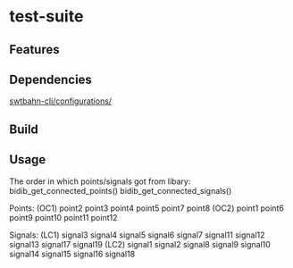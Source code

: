 # test-suite

## Features

## Dependencies

[swtbahn-cli/configurations/](https://github.com/uniba-swt/swtbahn-cli/tree/master/configurations)


## Build

## Usage

The order in which points/signals got from libary:
	bidib_get_connected_points()
	bidib_get_connected_signals()

Points:
	(OC1)
	point2
	point3
	point4
	point5
	point7
	point8
	(OC2)
	point1
	point6
	point9
	point10
	point11
	point12

Signals:
	(LC1)
	signal3
	signal4
	signal5
	signal6
	signal7
	signal11
	signal12
	signal13
	signal17
	signal19
	(LC2)
	signal1
	signal2
	signal8
	signal9
	signal10
	signal14
	signal15
	signal16
	signal18
